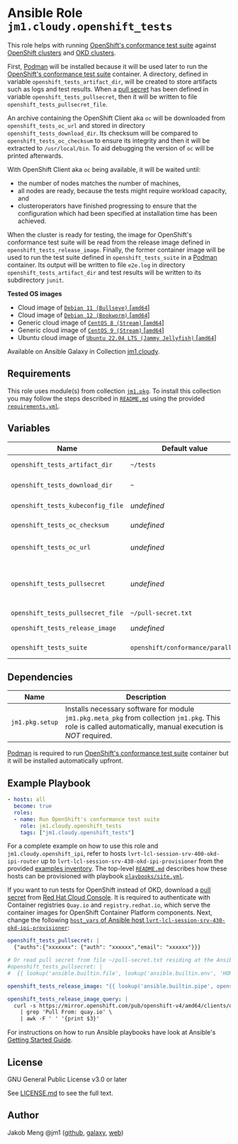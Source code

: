 # Ansible Role `jm1.cloudy.openshift_tests`

This role helps with running [OpenShift's conformance test suite][ocp-tests] against [OpenShift clusters][ocp] and
[OKD clusters][okd].

First, [Podman][podman] will be installed because it will be used later to run the [OpenShift's conformance test suite][
ocp-tests] container. A directory, defined in variable `openshift_tests_artifact_dir`, will be created to store
artifacts such as logs and test results. When a [pull secret][using-image-pull-secrets] has been defined in variable
`openshift_tests_pullsecret`, then it will be written to file `openshift_tests_pullsecret_file`.

An archive containing the OpenShift Client aka `oc` will be downloaded from `openshift_tests_oc_url` and stored in
directory `openshift_tests_download_dir`. Its checksum will be compared to `openshift_tests_oc_checksum` to ensure its
integrity and then it will be extracted to `/usr/local/bin`. To aid debugging the version of `oc` will be printed
afterwards.

With OpenShift Client aka `oc` being available, it will be waited until:
- the number of nodes matches the number of machines,
- all nodes are ready, because the tests might require workload capacity, and
- clusteroperators have finished progressing to ensure that the configuration which had been specified at installation
  time has been achieved.

When the cluster is ready for testing, the image for OpenShift's conformance test suite will be read from the release
image defined in `openshift_tests_release_image`. Finally, the former container image will be used to run the test suite
defined in `openshift_tests_suite` in a [Podman][podman] container. Its output will be written to file `e2e.log` in
directory `openshift_tests_artifact_dir` and test results will be written to its subdirectory `junit`.

[ocp]: https://openshift.com/
[ocp-tests]: https://github.com/openshift/origin
[okd]: https://www.okd.io/
[podman]: https://podman.io/
[using-image-pull-secrets]: https://docs.openshift.com/container-platform/4.12/openshift_images/managing_images/using-image-pull-secrets.html

**Tested OS images**
- Cloud image of [`Debian 11 (Bullseye)` \[`amd64`\]](https://cdimage.debian.org/images/cloud/bullseye/latest/)
- Cloud image of [`Debian 12 (Bookworm)` \[`amd64`\]](https://cdimage.debian.org/images/cloud/bookworm/)
- Generic cloud image of [`CentOS 8 (Stream)` \[`amd64`\]](https://cloud.centos.org/centos/8-stream/x86_64/images/)
- Generic cloud image of [`CentOS 9 (Stream)` \[`amd64`\]](https://cloud.centos.org/centos/9-stream/x86_64/images/)
- Ubuntu cloud image of [`Ubuntu 22.04 LTS (Jammy Jellyfish)` \[`amd64`\]](https://cloud-images.ubuntu.com/jammy/)

Available on Ansible Galaxy in Collection [jm1.cloudy](https://galaxy.ansible.com/jm1/cloudy).

## Requirements

This role uses module(s) from collection [`jm1.pkg`][galaxy-jm1-pkg]. To install this collection you may follow the
steps described in [`README.md`][jm1-cloudy-readme] using the provided [`requirements.yml`][jm1-cloudy-requirements].

[galaxy-jm1-pkg]: https://galaxy.ansible.com/jm1/pkg
[jm1-cloudy-readme]: ../../README.md
[jm1-cloudy-requirements]: ../../requirements.yml

## Variables

| Name                              | Default value                    | Required | Description |
| --------------------------------- | -------------------------------- | -------- | ----------- |
| `openshift_tests_artifact_dir`    | `~/tests`                        | false    | Directory where logs and test results will be stored. Defaults to `tests` in `ansible_user`'s home |
| `openshift_tests_download_dir`    | `~`                              | false    | Directory where OpenShift Client archive will be downloaded to. Defaults to `ansible_user`'s home |
| `openshift_tests_kubeconfig_file` | *undefined*                      | true     | Path to a [kubeconfig][kubeconfig] file which contains cluster details, certificates, authentication tokens etc. |
| `openshift_tests_oc_checksum`     | *undefined*                      | true     | Checksum of OpenShift Client archive, e.g. `'sha256:664362e82648a5727dce090ffd545103b9c037d18836527a1951f02b20c12725'` |
| `openshift_tests_oc_url`          | *undefined*                      | true     | URL to OpenShift Client archive, e.g. `'https://mirror.openshift.com/pub/openshift-v4/clients/ocp/4.12.4/openshift-client-linux-4.12.4.tar.gz'` |
| `openshift_tests_pullsecret`      | *undefined*                      | false    | [Pull secret][using-image-pull-secrets] downloaded from [Red Hat Cloud Console][rh-console-ipi] which will be used to authenticate with Container registries `Quay.io` and `registry.redhat.io`, which serve the container images for OpenShift Container Platform components. A pull secret is required for OpenShift deployments only, but not for OKD deployments. |
| `openshift_tests_pullsecret_file` | `~/pull-secret.txt`              | false    | Path to pull secret file |
| `openshift_tests_release_image`   | *undefined*                      | true     | Container image from which `openstack-install` will be extracted, e.g. `'registry.ci.openshift.org/origin/release-scos:scos-4.12'` |
| `openshift_tests_suite`           | `openshift/conformance/parallel` | false    | The test suite to run.  Use `openshift-tests run --help` to list available suites. [Defaults to OpenShift CI's default test suite][ocp-e2e-test-step] |

[kubeconfig]: https://www.redhat.com/sysadmin/kubeconfig
[rh-console-ipi]: https://console.redhat.com/openshift/install/metal/installer-provisioned
[ocp-e2e-test-step]: https://steps.ci.openshift.org/reference/openshift-e2e-test

## Dependencies

| Name                | Description |
| ------------------- | ----------- |
| `jm1.pkg.setup`     | Installs necessary software for module `jm1.pkg.meta_pkg` from collection `jm1.pkg`. This role is called automatically, manual execution is *NOT* required. |

[Podman][podman] is required to run [OpenShift's conformance test suite][ocp-tests] container but it will be installed
automatically upfront.

## Example Playbook

```yml
- hosts: all
  become: true
  roles:
  - name: Run OpenShift's conformance test suite
    role: jm1.cloudy.openshift_tests
    tags: ["jm1.cloudy.openshift_tests"]
```

For a complete example on how to use this role and `jm1.cloudy.openshift_ipi`, refer to hosts
`lvrt-lcl-session-srv-400-okd-ipi-router` up to `lvrt-lcl-session-srv-430-okd-ipi-provisioner` from the provided
[examples inventory][inventory-example]. The top-level [`README.md`][jm1-cloudy-readme] describes how these hosts can be
provisioned with playbook [`playbooks/site.yml`][playbook-site-yml].

If you want to run tests for OpenShift instead of OKD, download a [pull secret][using-image-pull-secrets] from [Red Hat
Cloud Console][rh-console-ipi]. It is required to authenticate with Container registries `Quay.io` and
`registry.redhat.io`, which serve the container images for OpenShift Container Platform components. Next, change the
following [`host_vars` of Ansible host `lvrt-lcl-session-srv-430-okd-ipi-provisioner`][provisioner-host-vars]:

```yml
openshift_tests_pullsecret: |
  {"auths":{"xxxxxxx": {"auth": "xxxxxx","email": "xxxxxx"}}}

# Or read pull secret from file ~/pull-secret.txt residing at the Ansible controller
#openshift_tests_pullsecret: |
#  {{ lookup('ansible.builtin.file', lookup('ansible.builtin.env', 'HOME') + '/pull-secret.txt') }}

openshift_tests_release_image: "{{ lookup('ansible.builtin.pipe', openshift_tests_release_image_query) }}"

openshift_tests_release_image_query: |
  curl -s https://mirror.openshift.com/pub/openshift-v4/amd64/clients/ocp/stable-4.12/release.txt \
    | grep 'Pull From: quay.io' \
    | awk -F ' ' '{print $3}'
```

[inventory-example]: ../../inventory/
[playbook-site-yml]: ../../playbooks/site.yml
[provisioner-host-vars]: ../../inventory/host_vars/lvrt-lcl-session-srv-430-okd-ipi-provisioner.yml

For instructions on how to run Ansible playbooks have look at Ansible's
[Getting Started Guide](https://docs.ansible.com/ansible/latest/network/getting_started/first_playbook.html).

## License

GNU General Public License v3.0 or later

See [LICENSE.md](../../LICENSE.md) to see the full text.

## Author

Jakob Meng
@jm1 ([github](https://github.com/jm1), [galaxy](https://galaxy.ansible.com/jm1), [web](http://www.jakobmeng.de))
